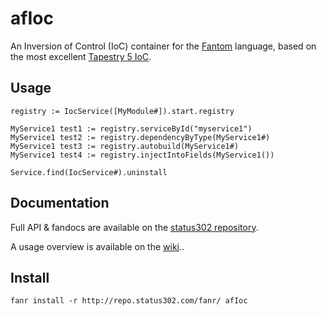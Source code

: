 # afIoc

An Inversion of Control (IoC) container for the [Fantom](http://fantom.org/) language, based on the most excellent [Tapestry 5 IoC](http://tapestry.apache.org/ioc.html). 

## Usage

    registry := IocService([MyModule#]).start.registry

    MyService1 test1 := registry.serviceById("myservice1")
    MyService1 test2 := registry.dependencyByType(MyService1#)
    MyService1 test3 := registry.autobuild(MyService1#)
    MyService1 test4 := registry.injectIntoFields(MyService1())

    Service.find(IocService#).uninstall    

## Documentation

Full API & fandocs are available on the [status302 repository](http://repo.status302.com/doc/afIoc/).

A usage overview is available on the [wiki](https://bitbucket.org/SlimerDude/afioc/wiki/Home).. 

## Install

    fanr install -r http://repo.status302.com/fanr/ afIoc
